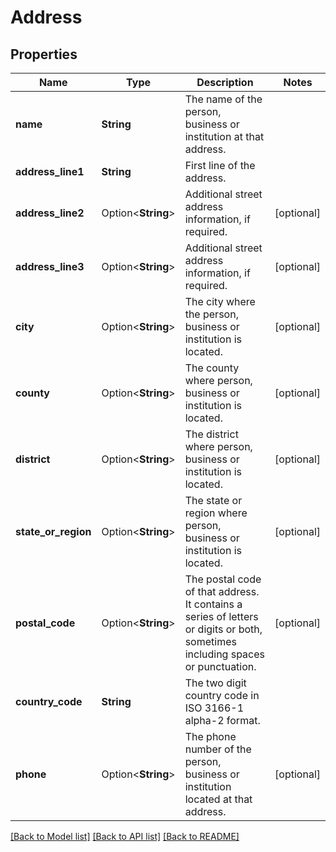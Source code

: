 # Address

## Properties

Name | Type | Description | Notes
------------ | ------------- | ------------- | -------------
**name** | **String** | The name of the person, business or institution at that address. | 
**address_line1** | **String** | First line of the address. | 
**address_line2** | Option<**String**> | Additional street address information, if required. | [optional]
**address_line3** | Option<**String**> | Additional street address information, if required. | [optional]
**city** | Option<**String**> | The city where the person, business or institution is located. | [optional]
**county** | Option<**String**> | The county where person, business or institution is located. | [optional]
**district** | Option<**String**> | The district where person, business or institution is located. | [optional]
**state_or_region** | Option<**String**> | The state or region where person, business or institution is located. | [optional]
**postal_code** | Option<**String**> | The postal code of that address. It contains a series of letters or digits or both, sometimes including spaces or punctuation. | [optional]
**country_code** | **String** | The two digit country code in ISO 3166-1 alpha-2 format. | 
**phone** | Option<**String**> | The phone number of the person, business or institution located at that address. | [optional]

[[Back to Model list]](../README.md#documentation-for-models) [[Back to API list]](../README.md#documentation-for-api-endpoints) [[Back to README]](../README.md)


